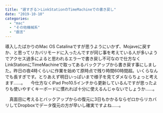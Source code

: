 ```yaml
---
title: "遅すぎる＞LinkStationのTimeMachineでの書き戻し"
date: "2019-10-10"
categories: 
  - "mac"
  - "その他機械系"
  - "戯言"
---
```


導入したばかりのMac OS Catalinaですが思うようにいかず、Mojaveに戻すか、と思ってリカバリモードに入ったんですが同じ事を考えている人が多いようでアクセス過多によると思われるエラーで書き戻し不可なので仕方なくLinkStationにTimeMachineで取ってあるバックアップから書き戻す事にしました。昨日の夜4時くらいに作業を始めて原時点で残り時間60時間超。いくらなんでも長すぎです。とりあえず明日いっぱいまで様子を見てダメならちょっと考えます……。 　今仕方なくiPad Pro10.5インチから更新しているんですが思ったよりも使いやすくキーボードに慣れれば十分に使えるんじゃないでしょうか……。

　真面目に考えるとバックアップからの復元に3日もかかるならゼロからリカバリしてDropboxでデータ復元の方が早いし確実ですよね……。
